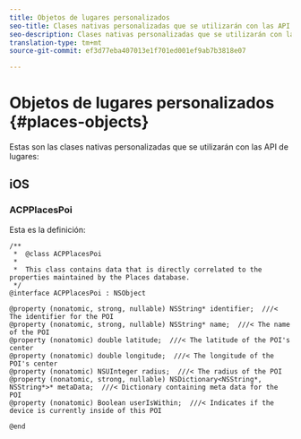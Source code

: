 ```yaml
---
title: Objetos de lugares personalizados
seo-title: Clases nativas personalizadas que se utilizarán con las API de lugares.
seo-description: Clases nativas personalizadas que se utilizarán con las API de lugares.
translation-type: tm+mt
source-git-commit: ef3d77eba407013e1f701ed001ef9ab7b3818e07

---
```



# Objetos de lugares personalizados {#places-objects}

Estas son las clases nativas personalizadas que se utilizarán con las API de lugares:

## iOS

### ACPPlacesPoi

Esta es la definición:

```text
/**
 *  @class ACPPlacesPoi
 *
 *  This class contains data that is directly correlated to the properties maintained by the Places database.
 */
@interface ACPPlacesPoi : NSObject

@property (nonatomic, strong, nullable) NSString* identifier;  ///< The identifier for the POI
@property (nonatomic, strong, nullable) NSString* name;  ///< The name of the POI
@property (nonatomic) double latitude;  ///< The latitude of the POI's center
@property (nonatomic) double longitude;  ///< The longitude of the POI's center
@property (nonatomic) NSUInteger radius;  ///< The radius of the POI
@property (nonatomic, strong, nullable) NSDictionary<NSString*, NSString*>* metaData;  ///< Dictionary containing meta data for the POI
@property (nonatomic) Boolean userIsWithin;  ///< Indicates if the device is currently inside of this POI

@end
```


